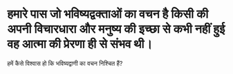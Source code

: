 # हमारे पास जो भविष्यद्वक्ताओं का वचन है किसी की अपनी विचारधारा और मनुष्य की इच्छा से कभी नहीं हुई वह आत्मा की प्रेरणा ही से संभव थी।
हमें कैसे विश्वास हो कि भविष्यद्वाणी का वचन निश्चित हैं?
